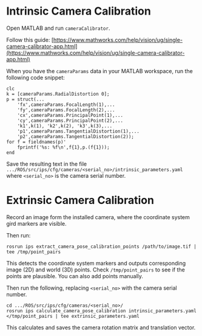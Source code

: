# Intrinsic Camera Calibration


Open MATLAB and run `cameraCalibrator`. 

Follow this guide: [https://www.mathworks.com/help/vision/ug/single-camera-calibrator-app.html](https://www.mathworks.com/help/vision/ug/single-camera-calibrator-app.html)

When you have the `cameraParams` data in your MATLAB workspace, run the following code snippet:

    clc
    k = [cameraParams.RadialDistortion 0];
    p = struct(...
        'fx',cameraParams.FocalLength(1),...
        'fy',cameraParams.FocalLength(2),...
        'cx',cameraParams.PrincipalPoint(1),...
        'cy',cameraParams.PrincipalPoint(2),...
        'k1',k(1), 'k2',k(2), 'k3',k(3),...
        'p1',cameraParams.TangentialDistortion(1),...
        'p2',cameraParams.TangentialDistortion(2));
    for f = fieldnames(p)'
        fprintf('%s: %f\n',f{1},p.(f{1}));
    end

Save the resulting text in the file `.../ROS/src/ips/cfg/cameras/<serial_no>/intrinsic_parameters.yaml` where `<serial_no>` is the camera serial number.

# Extrinsic Camera Calibration

Record an image form the installed camera, where the coordinate system gird markers are visible.

Then run:

    rosrun ips extract_camera_pose_calibration_points /path/to/image.tif | tee /tmp/point_pairs

This detects the coordinate system markers and outputs corresponding image (2D) and world (3D) points. Check `/tmp/point_pairs` to see if the points are plausible. You can also add points manually.

Then run the following, replacing `<serial_no>` with the camera serial number.

    cd .../ROS/src/ips/cfg/cameras/<serial_no>/
    rosrun ips calculate_camera_pose_calibration intrinsic_parameters.yaml </tmp/point_pairs | tee extrinsic_parameters.yaml

This calculates and saves the camera rotation matrix and translation vector.